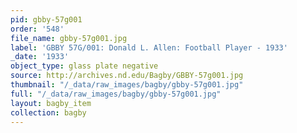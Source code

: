 ```yaml
---
pid: gbby-57g001
order: '548'
file_name: gbby-57g001.jpg
label: 'GBBY 57G/001: Donald L. Allen: Football Player - 1933'
_date: '1933'
object_type: glass plate negative
source: http://archives.nd.edu/Bagby/GBBY-57g001.jpg
thumbnail: "/_data/raw_images/bagby/gbby-57g001.jpg"
full: "/_data/raw_images/bagby/gbby-57g001.jpg"
layout: bagby_item
collection: bagby
---
```

